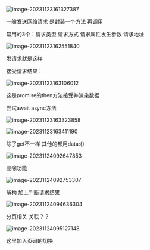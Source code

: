 ![image-20231123161327387](./发送网络请求的位置.assets/image-20231123161327387.png)

一般发送网络请求 是封装一个方法 再调用

常用的3个：请求类型 请求方式 请求属性发生参数 请求地址

![image-20231123162551840](./发送网络请求的位置.assets/image-20231123162551840.png)

发请求就是这样





接受请求结果：

![image-20231123163106012](./发送网络请求的位置.assets/image-20231123163106012.png)

这是promise的then方法接受并渲染数据



尝试await async方法

![image-20231123163323858](./发送网络请求的位置.assets/image-20231123163323858.png)

![image-20231123163411190](./发送网络请求的位置.assets/image-20231123163411190.png)



除了get不一样 其他的都用data:{}



![image-20231124092647853](./发送网络请求的位置.assets/image-20231124092647853.png)

删除功能



![image-20231124092753307](./发送网络请求的位置.assets/image-20231124092753307.png)

解构  加上判断请求结果 









![image-20231124094636304](./发送网络请求的位置.assets/image-20231124094636304.png)

分页相关 关联？？



![image-20231124095127148](./发送网络请求的位置.assets/image-20231124095127148.png)

这里加入页码的切换